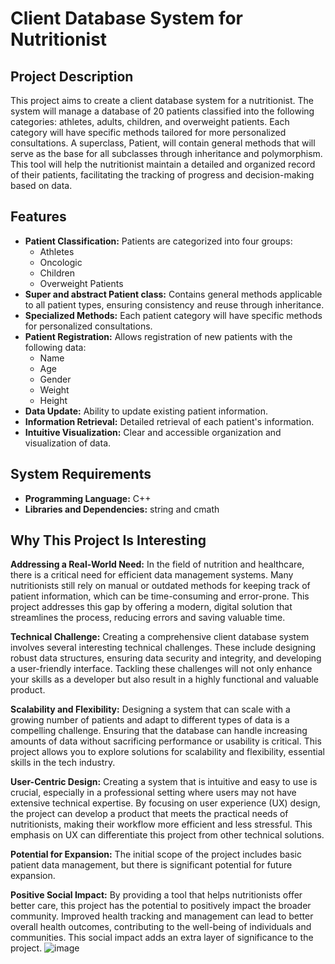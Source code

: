 # Client Database System for Nutritionist

## Project Description

This project aims to create a client database system for a nutritionist. The system will manage a database of 20 patients classified into the following categories: athletes, adults, children, and overweight patients. Each category will have specific methods tailored for more personalized consultations. A superclass, Patient, will contain general methods that will serve as the base for all subclasses through inheritance and polymorphism. This tool will help the nutritionist maintain a detailed and organized record of their patients, facilitating the tracking of progress and decision-making based on data.

## Features

- **Patient Classification:** Patients are categorized into four groups:
  - Athletes
  - Oncologic
  - Children
  - Overweight Patients
- **Super and abstract Patient class:** Contains general methods applicable to all patient types, ensuring consistency and reuse through inheritance.
- **Specialized Methods:** Each patient category will have specific methods for personalized consultations.
- **Patient Registration:** Allows registration of new patients with the following data:
  - Name
  - Age
  - Gender
  - Weight
  - Height
- **Data Update:** Ability to update existing patient information.
- **Information Retrieval:** Detailed retrieval of each patient's information.
- **Intuitive Visualization:** Clear and accessible organization and visualization of data.

## System Requirements

- **Programming Language:** C++
- **Libraries and Dependencies:** string and cmath

## Why This Project Is Interesting

**Addressing a Real-World Need:**
In the field of nutrition and healthcare, there is a critical need for efficient data management systems. Many nutritionists still rely on manual or outdated methods for keeping track of patient information, which can be time-consuming and error-prone. This project addresses this gap by offering a modern, digital solution that streamlines the process, reducing errors and saving valuable time.

**Technical Challenge:**
Creating a comprehensive client database system involves several interesting technical challenges. These include designing robust data structures, ensuring data security and integrity, and developing a user-friendly interface. Tackling these challenges will not only enhance your skills as a developer but also result in a highly functional and valuable product.

**Scalability and Flexibility:**
Designing a system that can scale with a growing number of patients and adapt to different types of data is a compelling challenge. Ensuring that the database can handle increasing amounts of data without sacrificing performance or usability is critical. This project allows you to explore solutions for scalability and flexibility, essential skills in the tech industry.

**User-Centric Design:**
Creating a system that is intuitive and easy to use is crucial, especially in a professional setting where users may not have extensive technical expertise. By focusing on user experience (UX) design, the project can develop a product that meets the practical needs of nutritionists, making their workflow more efficient and less stressful. This emphasis on UX can differentiate this project from other technical solutions.

**Potential for Expansion:**
The initial scope of the project includes basic patient data management, but there is significant potential for future expansion.

**Positive Social Impact:**
By providing a tool that helps nutritionists offer better care, this project has the potential to positively impact the broader community. Improved health tracking and management can lead to better overall health outcomes, contributing to the well-being of individuals and communities. This social impact adds an extra layer of significance to the project.
![image](https://github.com/Augustrmz1/Nutritionist-Data-Base/assets/170146597/6fb270ae-3a27-4540-b02d-690032ec7600)


